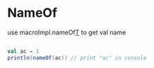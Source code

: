 # NameOf

use macroImpl.nameOf[T](x:T) to get val name

```scala

val ac = 1
println(nameOf(ac)) // print "ac" in console


```